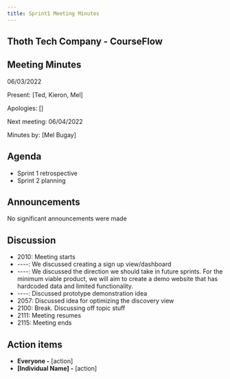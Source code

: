 ```yaml
---
title: Sprint1 Meeting Minutes
---
```


## Thoth Tech Company - CourseFlow

## Meeting Minutes

06/03/2022

Present: [Ted, Kieron, Mel]

Apologies: []

Next meeting: 06/04/2022

Minutes by: [Mel Bugay]

## Agenda

- Sprint 1 retrospective
- Sprint 2 planning

## Announcements

No significant announcements were made

## Discussion

- 2010: Meeting starts
- ----: We discussed creating a sign up view/dashboard
- ----: We discussed the direction we should take in future sprints. For the minimum viable product,
  we will aim to create a demo website that has hardcoded data and limited functionality.
- ----: Discussed prototype demonstration idea
- 2057: Discussed idea for optimizing the discovery view
- 2100: Break. Discussing off topic stuff
- 2111: Meeting resumes
- 2115: Meeting ends

## Action items

- **Everyone -** [action]
- **[Individual Name] -** [action]
